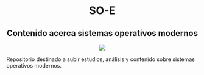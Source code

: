 <h1 align="center"> SO-E </h1>
<h2 align="center"> Contenido acerca sistemas operativos modernos </h2>
<p align="center">
   <img src="https://img.shields.io/badge/STATUS-EN%20DESAROLLO-green">
</p>

Repositorio destinado a subir estudios, análisis y contenido sobre sistemas operativos modernos. 
